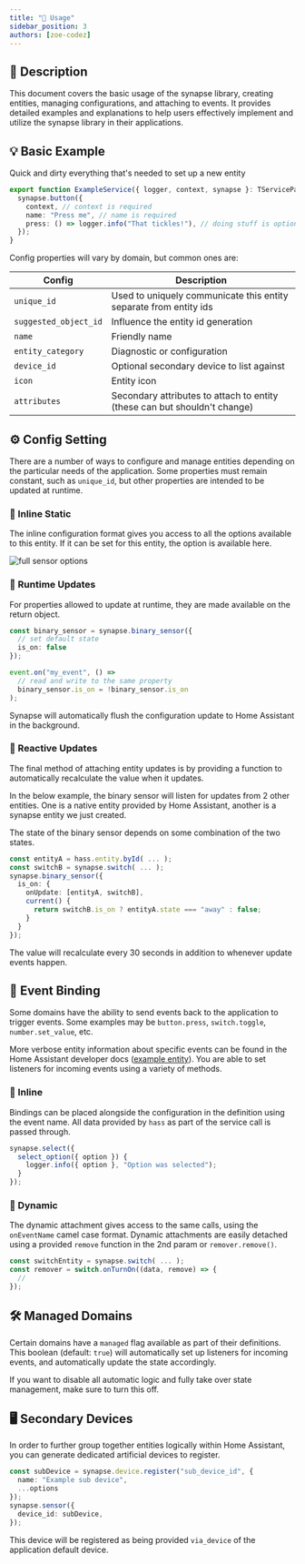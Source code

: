 ```yaml
---
title: "🔧 Usage"
sidebar_position: 3
authors: [zoe-codez]
---
```

## 📄 Description

This document covers the basic usage of the synapse library, creating entities, managing configurations, and attaching to events.
It provides detailed examples and explanations to help users effectively implement and utilize the synapse library in their applications.

## 💡 Basic Example

Quick and dirty everything that's needed to set up a new entity

```typescript
export function ExampleService({ logger, context, synapse }: TServiceParams) {
  synapse.button({
    context, // context is required
    name: "Press me", // name is required
    press: () => logger.info("That tickles!"), // doing stuff is optional
  });
}
```

Config properties will vary by domain, but common ones are:

| Config | Description |
| --- | --- |
| `unique_id` | Used to uniquely communicate this entity separate from entity ids |
| `suggested_object_id` | Influence the entity id generation |
| `name` | Friendly name |
| `entity_category` | Diagnostic or configuration |
| `device_id` | Optional secondary device to list against |
| `icon` | Entity icon |
| `attributes` | Secondary attributes to attach to entity (these can but shouldn't change) |

## ⚙️ Config Setting

There are a number of ways to configure and manage entities depending on the particular needs of the application. Some properties must remain constant, such as `unique_id`, but other properties are intended to be updated at runtime.

### 📑 Inline Static

The inline configuration format gives you access to all the options available to this entity. If it can be set for this entity, the option is available here.

![full sensor options](/img/synapse_sensor_full.png)

### 🔄 Runtime Updates

For properties allowed to update at runtime, they are made available on the return object.

```typescript
const binary_sensor = synapse.binary_sensor({
  // set default state
  is_on: false
});

event.on("my_event", () =>
  // read and write to the same property
  binary_sensor.is_on = !binary_sensor.is_on
);
```

Synapse will automatically flush the configuration update to Home Assistant in the background.

### 🔄 Reactive Updates

The final method of attaching entity updates is by providing a function to automatically recalculate the value when it updates.

In the below example, the binary sensor will listen for updates from 2 other entities.
One is a native entity provided by Home Assistant, another is a synapse entity we just created.

The state of the binary sensor depends on some combination of the two states.

```typescript
const entityA = hass.entity.byId( ... );
const switchB = synapse.switch( ... );
synapse.binary_sensor({
  is_on: {
    onUpdate: [entityA, switchB],
    current() {
      return switchB.is_on ? entityA.state === "away" : false;
    }
  }
});
```

The value will recalculate every 30 seconds in addition to whenever update events happen.

## 🔔 Event Binding

Some domains have the ability to send events back to the application to trigger events. Some examples may be `button.press`, `switch.toggle`, `number.set_value`, etc.

More verbose entity information about specific events can be found in the Home Assistant developer docs ([example entity](https://developers.home-assistant.io/docs/core/entity/select#methods)). You are able to set listeners for incoming events using a variety of methods.

### 📎 Inline

Bindings can be placed alongside the configuration in the definition using the event name. All data provided by `hass` as part of the service call is passed through.

```typescript
synapse.select({
  select_option({ option }) {
    logger.info({ option }, "Option was selected");
  }
});
```

### 📎 Dynamic

The dynamic attachment gives access to the same calls, using the `onEventName` camel case format. Dynamic attachments are easily detached using a provided `remove` function in the 2nd param or `remover.remove()`.

```typescript
const switchEntity = synapse.switch( ... );
const remover = switch.onTurnOn((data, remove) => {
  //
});
```

## 🛠️ Managed Domains

Certain domains have a `managed` flag available as part of their definitions. This boolean (default: `true`) will automatically set up listeners for incoming events, and automatically update the state accordingly.

If you want to disable all automatic logic and fully take over state management, make sure to turn this off.

## 🖥️ Secondary Devices

In order to further group together entities logically within Home Assistant, you can generate dedicated artificial devices to register.

```typescript
const subDevice = synapse.device.register("sub_device_id", {
  name: "Example sub device",
  ...options
});
synapse.sensor({
  device_id: subDevice,
});
```

This device will be registered as being provided `via_device` of the application default device.
